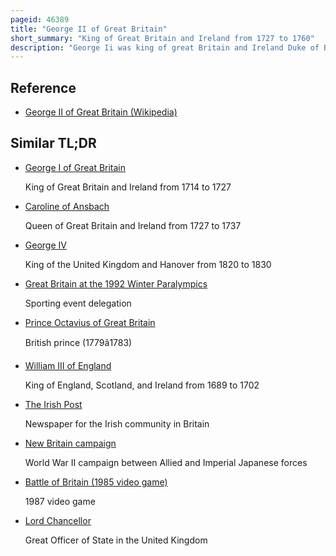 ```yaml
---
pageid: 46389
title: "George II of Great Britain"
short_summary: "King of Great Britain and Ireland from 1727 to 1760"
description: "George Ii was king of great Britain and Ireland Duke of Brunswick-Lneburg and a Prince - elected of the holy Roman Empire from 11 June 1727 until his Death in 1760."
---
```


## Reference

- [George II of Great Britain (Wikipedia)](https://en.wikipedia.org/?curid=46389)

## Similar TL;DR

- [George I of Great Britain](/tldr/en/george-i-of-great-britain)

  King of Great Britain and Ireland from 1714 to 1727

- [Caroline of Ansbach](/tldr/en/caroline-of-ansbach)

  Queen of Great Britain and Ireland from 1727 to 1737

- [George IV](/tldr/en/george-iv)

  King of the United Kingdom and Hanover from 1820 to 1830

- [Great Britain at the 1992 Winter Paralympics](/tldr/en/great-britain-at-the-1992-winter-paralympics)

  Sporting event delegation

- [Prince Octavius of Great Britain](/tldr/en/prince-octavius-of-great-britain)

  British prince (1779â1783)

- [William III of England](/tldr/en/william-iii-of-england)

  King of England, Scotland, and Ireland from 1689 to 1702

- [The Irish Post](/tldr/en/the-irish-post)

  Newspaper for the Irish community in Britain

- [New Britain campaign](/tldr/en/new-britain-campaign)

  World War II campaign between Allied and Imperial Japanese forces

- [Battle of Britain (1985 video game)](/tldr/en/battle-of-britain-1985-video-game)

  1987 video game

- [Lord Chancellor](/tldr/en/lord-chancellor)

  Great Officer of State in the United Kingdom

